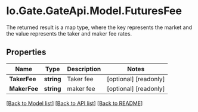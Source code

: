 
# Io.Gate.GateApi.Model.FuturesFee

The returned result is a map type, where the key represents the market and the value represents the taker and maker fee rates.

## Properties

Name | Type | Description | Notes
------------ | ------------- | ------------- | -------------
**TakerFee** | **string** | Taker fee | [optional] [readonly] 
**MakerFee** | **string** | maker fee | [optional] [readonly] 

[[Back to Model list]](../README.md#documentation-for-models)
[[Back to API list]](../README.md#documentation-for-api-endpoints)
[[Back to README]](../README.md)
